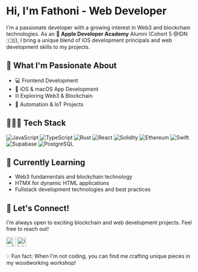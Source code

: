 # Hi, I'm Fathoni - Web Developer

I'm a passionate developer with a growing interest in Web3 and blockchain technologies. As an 🍎 **Apple Developer Academy** Alumni (Cohort 5 @IDN 🇮🇩), I bring a unique blend of iOS development principals and web development skills to my projects.

## 🚀 What I'm Passionate About

- 💻 Frontend Development
- 📱 iOS & macOS App Development
- ⛓️ Exploring Web3 & Blockchain
- 🤖 Automation & IoT Projects

## 🧑🏻‍💻 Tech Stack

![JavaScript](https://img.shields.io/badge/-JavaScript-F7DF1E?style=flat-square&logo=javascript&logoColor=black)
![TypeScript](https://img.shields.io/badge/-TypeScript-3178C6?style=flat-square&logo=typescript&logoColor=white)
![Rust](https://img.shields.io/badge/-Rust-000000?style=flat-square&logo=rust&logoColor=white)
![React](https://img.shields.io/badge/-React-61DAFB?style=flat-square&logo=react&logoColor=black)
![Solidity](https://img.shields.io/badge/-Solidity-363636?style=flat-square&logo=solidity&logoColor=white)
![Ethereum](https://img.shields.io/badge/-Ethereum-3C3C3D?style=flat-square&logo=ethereum&logoColor=white)
![Swift](https://img.shields.io/badge/-Swift-FA7343?style=flat-square&logo=swift&logoColor=white)
![Supabase](https://img.shields.io/badge/-Supabase-3ECF8E?style=flat-square&logo=supabase&logoColor=white)
![PostgreSQL](https://img.shields.io/badge/-PostgreSQL-336791?style=flat-square&logo=postgresql&logoColor=white)

<!--
## 🌟 Featured Projects

1. **DeFi Yield Farming dApp** - A decentralized finance application for yield farming on Ethereum.
2. **NFT Marketplace** - A full-stack NFT marketplace built with Next.js and Solidity smart contracts.
3. **Blockchain-based Supply Chain Tracker** - An IoT-integrated supply chain management system on blockchain.
-->

## 🌱 Currently Learning

- Web3 fundamentals and blockchain technology
- HTMX for dynamic HTML applications
- Fullstack development technologies and best practices

## 💬 Let's Connect!

I'm always open to exciting blockchain and web development projects. Feel free to reach out!

[<img src="https://user-images.githubusercontent.com/14192723/206143320-c21acb83-2f41-4ad1-9787-20e14b2e30dd.png" alt="mfathonin@gmail.com" height="25px" />](mailto:mfathonin@gmail.com)
[<img src="https://user-images.githubusercontent.com/14192723/206137075-0192f9d8-e7f9-4a5a-bcbd-a74988372aaa.png" alt="linkedin.com/in/mfathonin" height="25px" />](https://linkedin.com/in/mfathonin)

💡 Fun fact: When I'm not coding, you can find me crafting unique pieces in my woodworking workshop!
